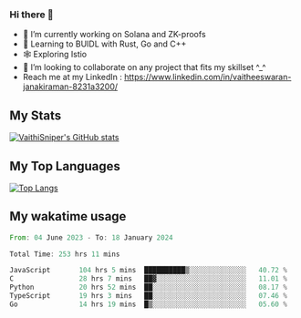 ### Hi there 👋

- 🔭 I’m currently working on Solana and ZK-proofs
- 📖 Learning to BUIDL with Rust, Go and C++
- 🕸️ Exploring Istio
- 👯 I’m looking to collaborate on any project that fits my skillset ^_^
- Reach me at my LinkedIn : https://www.linkedin.com/in/vaitheeswaran-janakiraman-8231a3200/

## My Stats
[![VaithiSniper's GitHub stats](https://github-readme-stats.vercel.app/api?username=VaithiSniper&hide=stars&theme=radical)](https://github.com/anuraghazra/github-readme-stats)

## My Top Languages

[![Top Langs](https://github-readme-stats.vercel.app/api/top-langs/?username=VaithiSniper&layout=compact)](https://github.com/anuraghazra/github-readme-stats)

## My wakatime usage

<!--START_SECTION:waka-->

```rust
From: 04 June 2023 - To: 18 January 2024

Total Time: 253 hrs 11 mins

JavaScript       104 hrs 5 mins  ██████████▒░░░░░░░░░░░░░░   40.72 %
C                28 hrs 7 mins   ██▓░░░░░░░░░░░░░░░░░░░░░░   11.01 %
Python           20 hrs 52 mins  ██░░░░░░░░░░░░░░░░░░░░░░░   08.17 %
TypeScript       19 hrs 3 mins   ██░░░░░░░░░░░░░░░░░░░░░░░   07.46 %
Go               14 hrs 19 mins  █▒░░░░░░░░░░░░░░░░░░░░░░░   05.60 %
```

<!--END_SECTION:waka-->
